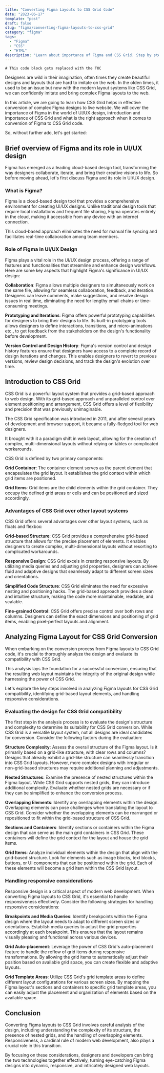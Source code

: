 ```yaml
---
title: "Converting Figma Layouts to CSS Grid Code"
date: "2023-06-17"
template: "post"
draft: false
slug: "figma/converting-figma-layouts-to-css-grid"
category: "figma"
tags:
  - "Figma"
  - "CSS"
  - "HTML"
description: "Learn about importance of Figma and CSS Grid. Step by step process on how to approach conversion of a Figma design to CSS Grid code."
---
```


```toc
# This code block gets replaced with the TOC
```

Designers are wild in their imagination, often times they create beautiful designs and layouts that are hard to imitate on the web. In the olden times, it used to be an issue but now with the modern layout systems like CSS Grid, we can confidently imitate and bring complex Figma layouts to the web.

In this article, we are going to learn how CSS Grid helps in effective conversion of complex Figma designs to live website. We will cover the importance of Figma in the world of UI/UX design, introduction and importance of CSS Grid and what is the right approach when it comes to conversion of Figma to CSS Grid code.

So, without further ado, let's get started:

## Brief overview of Figma and its role in UI/UX design

Figma has emerged as a leading cloud-based design tool, transforming the way designers collaborate, iterate, and bring their creative visions to life. So before moving ahead, let's first discuss Figma and its role in UI/UX design.

### What is Figma?

Figma is a cloud-based design tool that provides a comprehensive environment for creating UI/UX designs. Unlike traditional design tools that require local installations and frequent file sharing, Figma operates entirely in the cloud, making it accessible from any device with an internet connection.

This cloud-based approach eliminates the need for manual file syncing and facilitates real-time collaboration among team members.

### Role of Figma in UI/UX Design

Figma plays a vital role in the UI/UX design process, offering a range of features and functionalities that streamline and enhance design workflows. Here are some key aspects that highlight Figma's significance in UI/UX design:

**Collaboration**: Figma allows multiple designers to simultaneously work on the same file, allowing for seamless collaboration, feedback, and iteration. Designers can leave comments, make suggestions, and resolve design issues in real time, eliminating the need for lengthy email chains or time-consuming meetings.

**Prototyping and Iterations**: Figma offers powerful prototyping capabilities for
designers to bring their designs to life. Its built-in prototyping tools allows designers to define interactions, transitions, and micro-animations etc., to get feedback from the stakeholders on the design's functionality before development.

**Version Control and Design History**: Figma's version control and design history features ensure that designers have access to a complete record of design iterations and changes. This enables designers to revert to previous versions, review design decisions, and track the design's evolution over time.

## Introduction to CSS Grid

CSS Grid is a powerful layout system that provides a grid-based approach to web design. With its grid-based approach and unparalleled control over element positioning and arrangement, CSS Grid offers a level of flexibility and precision that was previously unimaginable.

The CSS Grid specification was introduced in 2011, and after several years of development and browser support, it became a fully-fledged tool for web designers.

It brought with it a paradigm shift in web layout, allowing for the creation of complex, multi-dimensional layouts without relying on tables or complicated workarounds.

CSS Grid is defined by two primary components:

**Grid Container**: The container element serves as the parent element that encapsulates the grid layout. It establishes the grid context within which grid items are positioned.

**Grid Items**: Grid items are the child elements within the grid container. They occupy the defined grid areas or cells and can be positioned and sized accordingly.

### Advantages of CSS Grid over other layout systems

CSS Grid offers several advantages over other layout systems, such as floats and flexbox:

**Grid-based Structure**: CSS Grid provides a comprehensive grid-based structure that allows for the precise placement of elements. It enables designers to create complex, multi-dimensional layouts without resorting to complicated workarounds.

**Responsive Design**: CSS Grid excels in creating responsive layouts. By utilizing media queries and adjusting grid properties, designers can achieve fluid and adaptive designs that seamlessly adapt to different screen sizes and orientations.

**Simplified Code Structure**: CSS Grid eliminates the need for excessive nesting and positioning hacks. The grid-based approach provides a clean and intuitive structure, making the code more maintainable, readable, and scalable.

**Fine-grained Control**: CSS Grid offers precise control over both rows and columns. Designers can define the exact dimensions and positioning of grid items, enabling pixel-perfect layouts and alignment.

## Analyzing Figma Layout for CSS Grid Conversion

When embarking on the conversion process from Figma layouts to CSS Grid code, it's crucial to thoroughly analyze the design and evaluate its compatibility with CSS Grid.

This analysis lays the foundation for a successful conversion, ensuring that the resulting web layout maintains the integrity of the original design while harnessing the power of CSS Grid.

Let's explore the key steps involved in analyzing Figma layouts for CSS Grid compatibility, identifying grid-based layout elements, and handling responsive considerations.

### Evaluating the design for CSS Grid compatibility

The first step in the analysis process is to evaluate the design's structure and complexity to determine its suitability for CSS Grid conversion. While CSS Grid is a versatile layout system, not all designs are ideal candidates for conversion. Consider the following factors during the evaluation:

**Structure Complexity**: Assess the overall structure of the Figma layout. Is it primarily based on a grid-like structure, with clear rows and columns? Designs that already exhibit a grid-like structure can seamlessly transition into CSS Grid layouts. However, more complex designs with irregular or non-grid-based structures may require additional planning and adjustments.

**Nested Structures**: Examine the presence of nested structures within the Figma layout. While CSS Grid supports nested grids, they can introduce additional complexity. Evaluate whether nested grids are necessary or if they can be simplified to enhance the conversion process.

**Overlapping Elements**: Identify any overlapping elements within the design. Overlapping elements can pose challenges when translating the layout to CSS Grid. Consider whether the overlapping elements can be rearranged or repositioned to fit within the grid-based structure of CSS Grid.

**Sections and Containers**: Identify sections or containers within the Figma design that can serve as the main grid containers in CSS Grid. These containers will define the grid context for the layout and house the grid items.

**Grid Items**: Analyze individual elements within the design that align with the grid-based structure. Look for elements such as image blocks, text blocks, buttons, or UI components that can be positioned within the grid. Each of these elements will become a grid item within the CSS Grid layout.

### Handling responsive considerations

Responsive design is a critical aspect of modern web development. When converting Figma layouts to CSS Grid, it's essential to handle responsiveness effectively. Consider the following strategies for handling responsive considerations:

**Breakpoints and Media Queries**: Identify breakpoints within the Figma design where the layout needs to adapt to different screen sizes or orientations. Establish media queries to adjust the grid properties accordingly at each breakpoint. This ensures that the layout remains visually pleasing and functional across various devices.

**Grid Auto-placement**: Leverage the power of CSS Grid's auto-placement feature to handle the reflow of grid items during responsive transformations. By allowing the grid items to automatically adjust their position based on available grid space, you can create flexible and adaptive layouts.

**Grid Template Areas**: Utilize CSS Grid's grid template areas to define different layout configurations for various screen sizes. By mapping the Figma layout's sections and containers to specific grid template areas, you can easily adjust the placement and organization of elements based on the available space.

## Conclusion

Converting Figma layouts to CSS Grid involves careful analysis of the design, including understanding the complexity of its structure, the presence of nested grids, and the handling of overlapping elements. Responsiveness, a cardinal rule of modern web development, also plays a crucial role in this transition.

By focusing on these considerations, designers and developers can bring the two technologies together effectively, turning eye-catching Figma designs into dynamic, responsive, and intricately designed web layouts.
